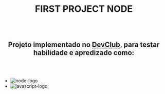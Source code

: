 <h1 align="center"> FIRST PROJECT NODE </h1>
<br>
<br>
<h2 align="center">Projeto implementado no <a href="https://rodolfomori.com.br/devclub/">DevClub</a>, para testar habilidade e apredizado como:</h2>
<br>
<br>



- <img src="https://img.shields.io/badge/Node.js-43853D?style=for-the-badge&logo=node.js&logoColor=white" alt="node-logo">
  
- <img src="https://img.shields.io/badge/JavaScript-F7DF1E?style=for-the-badge&logo=javascript&logoColor=black" alt="javascript-logo">
